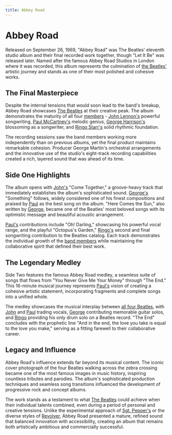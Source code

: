 ```yaml
---
title: Abbey Road
---
```


# Abbey Road

Released on September 26, 1969, "Abbey Road" was The Beatles' eleventh studio album and their final recorded work together, though "Let It Be" was released later. Named after the famous Abbey Road Studios in London where it was recorded, this album represents the culmination of [the Beatles'](../../) artistic journey and stands as one of their most polished and cohesive works.

## The Final Masterpiece

Despite the internal tensions that would soon lead to the band's breakup, Abbey Road showcases [The Beatles](../../) at their creative peak. The album demonstrates the maturity of all four [members](../../members/) - [John Lennon's](../../members/john/) powerful songwriting, [Paul McCartney's](../../members/paul/) melodic genius, [George Harrison's](../../members/george/) blossoming as a songwriter, and [Ringo Starr's](../../members/ringo/) solid rhythmic foundation.

The recording sessions saw the band members working more independently than on previous albums, yet the final product maintains remarkable cohesion. Producer George Martin's orchestral arrangements and the innovative use of the studio's eight-track recording capabilities created a rich, layered sound that was ahead of its time.

## Side One Highlights

The album opens with [John's](../../members/john/) "Come Together," a groove-heavy track that immediately establishes the album's sophisticated sound. [George's](../../members/george/) "Something" follows, widely considered one of his finest compositions and praised by [Paul](../../members/paul/) as the best song on the album. "Here Comes the Sun," also written by [George](../../members/george/), became one of the Beatles' most beloved songs with its optimistic message and beautiful acoustic arrangement.

[Paul's](../../members/paul/) contributions include "Oh! Darling," showcasing his powerful vocal range, and the playful "Octopus's Garden," [Ringo's](../../members/ringo/) second and final songwriting contribution to the Beatles catalog. Each track demonstrates the individual growth of the [band members](../../members/) while maintaining the collaborative spirit that defined their best work.

## The Legendary Medley

Side Two features the famous Abbey Road medley, a seamless suite of songs that flows from "You Never Give Me Your Money" through "The End." This 16-minute musical journey represents [Paul's](../../members/paul/) vision of creating a cohesive artistic statement, incorporating fragments and complete songs into a unified whole.

The medley showcases the musical interplay between [all four Beatles](../../members/), with [John](../../members/john/) and [Paul](../../members/paul/) trading vocals, [George](../../members/george/) contributing memorable guitar solos, and [Ringo](../../members/ringo/) providing his only drum solo on a Beatles record. "The End" concludes with the prophetic line "And in the end, the love you take is equal to the love you make," serving as a fitting farewell to their collaborative career.

## Legacy and Influence

Abbey Road's influence extends far beyond its musical content. The iconic cover photograph of the four Beatles walking across the zebra crossing became one of the most famous images in music history, inspiring countless tributes and parodies. The album's sophisticated production techniques and seamless song transitions influenced the development of progressive rock and concept albums.

The work stands as a testament to what [The Beatles](../../) could achieve when their individual talents combined, even during a period of personal and creative tensions. Unlike the experimental approach of [Sgt. Pepper's](../sgt-peppers-lonely-hearts-club-band/) or the diverse styles of [Revolver](../revolver/), Abbey Road presented a mature, refined sound that balanced innovation with accessibility, creating an album that remains both artistically ambitious and commercially successful.